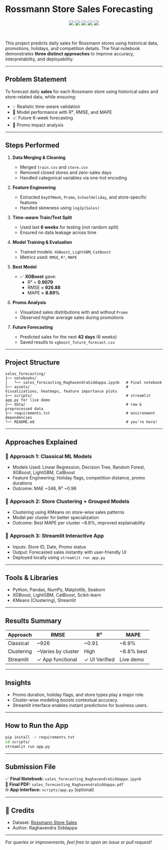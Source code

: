 # Rossmann Store Sales Forecasting 

<p align="center">
  <img src="https://img.shields.io/badge/Made%20with-Python%203.10-blue?style=flat-square&logo=python" />
  <img src="https://img.shields.io/github/last-commit/coolhead/sales-forecasting?style=flat-square" />
  <img src="https://img.shields.io/github/repo-size/coolhead/sales-forecasting?style=flat-square" />
  <img src="https://img.shields.io/github/workflow/status/coolhead/sales-forecasting/CI?label=Build&style=flat-square" />
  <img src="https://img.shields.io/badge/License-MIT-green?style=flat-square" />
</p>

<br>

This project predicts daily sales for Rossmann stores using historical data, promotions, holidays, and competition details. The final notebook demonstrates **three distinct approaches** to improve accuracy, interpretability, and deployability.

---
## Problem Statement

To forecast daily **sales** for each Rossmann store using historical sales and store-related data, while ensuring:

- 💡 Realistic time-aware validation
- 🧮 Model performance with R², RMSE, and MAPE
- 📈 Future 6-week forecasting
- 🎯 Promo impact analysis

---

## Steps Performed

1. **Data Merging & Cleaning**
   - Merged `train.csv` and `store.csv`
   - Removed closed stores and zero-sales days
   - Handled categorical variables via one-hot encoding

2. **Feature Engineering**
   - Extracted `DayOfWeek`, `Promo`, `SchoolHoliday`, and store-specific features
   - Handled skewness using `log1p(Sales)`

3. **Time-aware Train/Test Split**
   - Used last **6 weeks** for testing (not random split)
   - Ensured no data leakage across time

4. **Model Training & Evaluation**
   - Trained models: `XGBoost`, `LightGBM`, `CatBoost`
   - Metrics used: `RMSE`, `R²`, `MAPE`

5. **Best Model**
   - ✅ **XGBoost** gave:
     - R² = **0.9079**
     - RMSE ≈ **926.88**
     - MAPE ≈ **8.89%**

6. **Promo Analysis**
   - Visualized sales distributions with and without `Promo`
   - Observed higher average sales during promotions

7. **Future Forecasting**
   - Predicted sales for the next **42 days** (6 weeks)
   - Saved results to `xgboost_future_forecast.csv`

---

## Project Structure

```
sales_forecasting/
├── notebooks/
│   └── sales_forecasting_RaghavendraSiddappa.ipynb   # Final notebook
├── assets/                                           # Visualizations, heatmaps, feature importance plots
├── scripts/                                          # streamlit app.py for live demo
├── data/                                             # raw & preprocessed data
├── requirements.txt                                  # environment dependencies
└── README.md                                         # you're here!
```

---

## Approaches Explained

### 🔹 **Approach 1: Classical ML Models**
- Models Used: Linear Regression, Decision Tree, Random Forest, XGBoost, LightGBM, CatBoost
- Feature Engineering: Holiday flags, competition distance, promo durations
- Outcome: MAE ~346, R² ~0.96

### 🔹 **Approach 2: Store Clustering + Grouped Models**
- Clustering using KMeans on store-wise sales patterns
- Model per cluster for better specialization
- Outcome: Best MAPE per cluster ~8.8%, improved explainability

### 🔹 **Approach 3: Streamlit Interactive App**
- Inputs: Store ID, Date, Promo status
- Output: Forecasted sales instantly with user-friendly UI
- Deployed locally using `streamlit run app.py`

---

## Tools & Libraries
- Python, Pandas, NumPy, Matplotlib, Seaborn
- XGBoost, LightGBM, CatBoost, Scikit-learn
- KMeans (Clustering), Streamlit

---

## Results Summary

| Approach | RMSE  | R²     | MAPE   |
|----------|-------|--------|--------|
| Classical | ~926 | ~0.91  | ~8.9%  |
| Clustering | ~Varies by cluster | High | ~8.8% best |
| Streamlit | ✓ App functional | ✓ UI Verified | Live demo |

---

## Insights
- Promo duration, holiday flags, and store types play a major role.
- Cluster-wise modeling boosts contextual accuracy.
- Streamlit interface enables instant predictions for business users.

---

## How to Run the App

```bash
pip install -r requirements.txt
cd scripts/
streamlit run app.py
```

---

## Submission File

✅ **Final Notebook:** `sales_forecasting_RaghavendraSiddappa.ipynb`  
📄 **Final PDF:** `sales_forecasting_RaghavendraSiddappa.pdf`  
🌐 **App Interface:** `scripts/app.py` (optional)

---

## 🔗 Credits

- Dataset: [Rossmann Store Sales](https://www.kaggle.com/c/rossmann-store-sales)
- Author: Raghavendra Siddappa

---

*For queries or improvements, feel free to open an issue or pull request!*
